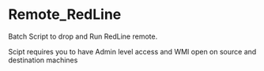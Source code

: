 # Remote_RedLine
Batch Script to drop and Run RedLine remote.

Scipt requires you to have Admin level access and WMI open on source and destination machines
